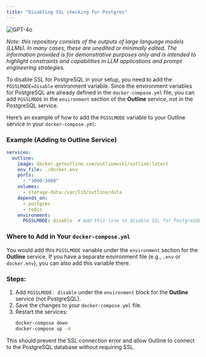 ```yaml
---
title: "Disabling SSL checking for Postgres"
---
```

![GPT-4o](https://img.shields.io/badge/GPT--4o-3333FF?style=for-the-badge&logo=openai&logoColor=white)



*Note: this repository consists of the outputs of large language models (LLMs). In many cases, these are unedited or minimally edited. The information provided is for demonstrative purposes only and is intended to highlight constraints and capabilities in LLM applications and prompt engineering strategies.*


To disable SSL for PostgreSQL in your setup, you need to add the `PGSSLMODE=disable` environment variable. Since the environment variables for PostgreSQL are already defined in the `docker-compose.yml` file, you can add `PGSSLMODE` in the `environment` section of the **Outline** service, not in the PostgreSQL service.

Here’s an example of how to add the `PGSSLMODE` variable to your Outline service in your `docker-compose.yml`:

### Example (Adding to Outline Service)
```yaml
services:
  outline:
    image: docker.getoutline.com/outlinewiki/outline:latest
    env_file: ./docker.env
    ports:
      - "3000:3000"
    volumes:
      - storage-data:/var/lib/outline/data
    depends_on:
      - postgres
      - redis
    environment:
      PGSSLMODE: disable  # Add this line to disable SSL for PostgreSQL
```

### Where to Add in Your `docker-compose.yml`

You would add this `PGSSLMODE` variable under the `environment` section for the **Outline** service. If you have a separate environment file (e.g., `.env` or `docker.env`), you can also add this variable there.

### Steps:
1. Add `PGSSLMODE: disable` under the `environment` block for the **Outline** service (not PostgreSQL).
2. Save the changes to your `docker-compose.yml` file.
3. Restart the services:
   ```bash
   docker-compose down
   docker-compose up -d
   ```

This should prevent the SSL connection error and allow Outline to connect to the PostgreSQL database without requiring SSL.